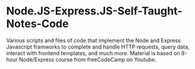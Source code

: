 # Node.JS-Express.JS-Self-Taught-Notes-Code
Various scripts and files of code that implement the Node and Express Javascript framworks to complete and handle HTTP requests, query data, interact with frontend templates, and much more. Material is based on 8-hour Node/Express course from freeCodeCamp on Youtube.
